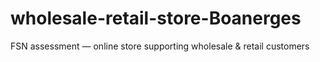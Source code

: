 # wholesale-retail-store-Boanerges
FSN assessment — online store supporting wholesale &amp; retail customers
